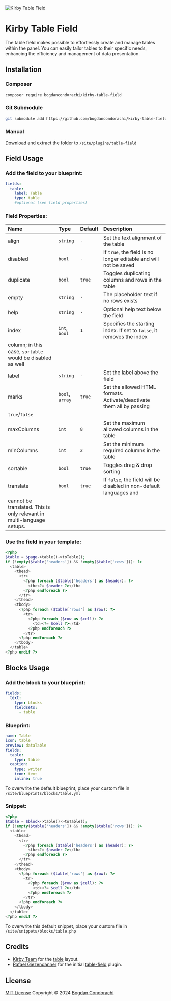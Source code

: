 ![Kirby Table Field](./.github/preview.png)

# Kirby Table Field
The table field makes possible to effortlessly create and manage tables within the panel. You can easily tailor tables to their specific needs, enhancing the efficiency and management of data presentation.

## Installation

### Composer

```bash
composer require bogdancondorachi/kirby-table-field
```

### Git Submodule
```bash
git submodule add https://github.com/bogdancondorachi/kirby-table-field.git site/plugins/table-field
```

### Manual

[Download](https://api.github.com/repos/bogdancondorachi/kirby-table-field/zipball) and extract the folder to `/site/plugins/table-field`

## Field Usage

### Add the field to your blueprint:
```yaml
fields:
  table:
    label: Table
    type: table
    #optional (see field properties)
```

### Field Properties:
| Name       | Type            | Default | Description                                                          |
|:-----------|:----------------|:--------|:---------------------------------------------------------------------|
| align      | `string`        | `-`     | Set the text alignment of the table                                  |
| disabled   | `bool`          | `-`     | If `true`, the field is no longer editable and will not be saved     |
| duplicate  | `bool`          | `true`  | Toggles duplicating columns and rows in the table                    |
| empty      | `string`        | `-`     | The placeholder text if no rows exists                               |
| help       | `string`        | `-`     | Optional help text below the field                                   |
| index      | `int`, `bool`   | `1`     | Specifies the starting index. If set to `false`, it removes the index 
column; in this case, `sortable` would be disabled as well                                                      |
| label      | `string`        | `-`     | Set the label above the field                                        |
| marks      | `bool`, `array` | `true`  | Set the allowed HTML formats. Activate/deactivate them all by passing 
`true`/`false`                                                                                                  |
| maxColumns | `int`           | `8`     | Set the maximum allowed columns in the table                         |
| minColumns | `int`           | `2`     | Set the minimum required columns in the table                        |
| sortable   | `bool`          | `true`  | Toggles drag & drop sorting                                          |
| translate  | `bool`          | `true`  | If `false`, the field will be disabled in non-default languages and 
cannot be translated. This is only relevant in multi-language setups.                                           |

### Use the field in your template:
```php
<?php 
$table = $page->table()->toTable();
if (!empty($table['headers']) && !empty($table['rows'])): ?>
  <table>
    <thead>
      <tr>
        <?php foreach ($table['headers'] as $header): ?>
          <th><?= $header ?></th>
        <?php endforeach ?>
      </tr>
    </thead>
    <tbody>
      <?php foreach ($table['rows'] as $row): ?>
        <tr>
          <?php foreach ($row as $cell): ?>
            <td><?= $cell ?></td>
          <?php endforeach ?>
        </tr>
      <?php endforeach ?>
    </tbody>
  </table>
<?php endif ?>
```

## Blocks Usage

### Add the block to your blueprint:
```yaml
fields:
  text:
    type: blocks
    fieldsets:
      - table
```
### Blueprint:
```yaml
name: Table
icon: table
preview: dataTable
fields:
  table:
    type: table
  caption:
    type: writer
    icon: text
    inline: true
```
To overwrite the default blueprint, place your custom file in `/site/blueprints/blocks/table.yml`

### Snippet:
```php
<?php 
$table = $block->table()->toTable();
if (!empty($table['headers']) && !empty($table['rows'])): ?>
  <table>
    <thead>
      <tr>
        <?php foreach ($table['headers'] as $header): ?>
          <th><?= $header ?></th>
        <?php endforeach ?>
      </tr>
    </thead>
    <tbody>
      <?php foreach ($table['rows'] as $row): ?>
        <tr>
          <?php foreach ($row as $cell): ?>
            <td><?= $cell ?></td>
          <?php endforeach ?>
        </tr>
      <?php endforeach ?>
    </tbody>
  </table>
<?php endif ?>
```
To overwrite this default snippet, place your custom file in `/site/snippets/blocks/table.php`

## Credits

- [Kirby Team](https://getkirby.com) for the [table](https://github.com/getkirby/kirby/blob/main/panel/src/components/Layout/Table.vue) layout.
- [Rafael Giezendanner](https://github.com/ragi96) for the initial [table-field](https://github.com/ragi96/table-field) plugin.

## License

[MIT License](./LICENSE)
Copyright © 2024
[Bogdan Condorachi](https://github.com/bogdancondorachi)
